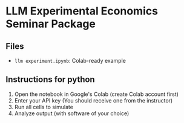 # LLM Experimental Economics Seminar Package

## Files
- `llm experiment.ipynb`: Colab-ready example

## Instructions for python
1. Open the notebook in Google's Colab (create Colab account first)
2. Enter your API key (You should receive one from the instructor)
3. Run all cells to simulate
4. Analyze output (with software of your choice)




